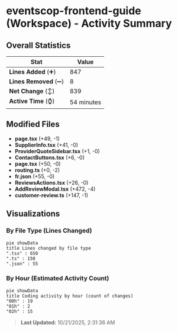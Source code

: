 # eventscop-frontend-guide (Workspace) - Activity Summary 

## Overall Statistics

| Stat                   | Value                                                             |
| ---------------------- | ----------------------------------------------------------------- |
| **Lines Added** (➕)   | 847                                          |
| **Lines Removed** (➖) | 8                                        |
| **Net Change** (↕)    | 839                |
| **Active Time** (⌚)   | 54 minutes |


## Modified Files
- **page.tsx** (+49, -1)
- **SupplierInfo.tsx** (+41, -0)
- **ProviderQuoteSidebar.tsx** (+1, -0)
- **ContactButtons.tsx** (+6, -0)
- **page.tsx** (+50, -0)
- **routing.ts** (+0, -2)
- **fr.json** (+55, -0)
- **ReviewsActions.tsx** (+26, -0)
- **AddReviewModal.tsx** (+472, -4)
- **customer-review.ts** (+147, -1)

## Visualizations

### By File Type (Lines Changed)

```mermaid
pie showData
title Lines changed by file type
".tsx" : 650
".ts" : 150
".json" : 55
```

### By Hour (Estimated Activity Count)

```mermaid
pie showData
title Coding activity by hour (count of changes)
"00h" : 19
"01h" : 2
"02h" : 15
```


> **Last Updated:** 10/21/2025, 2:31:36 AM